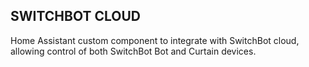## SWITCHBOT CLOUD

Home Assistant custom component to integrate with SwitchBot cloud, allowing control of both SwitchBot Bot and Curtain devices.
